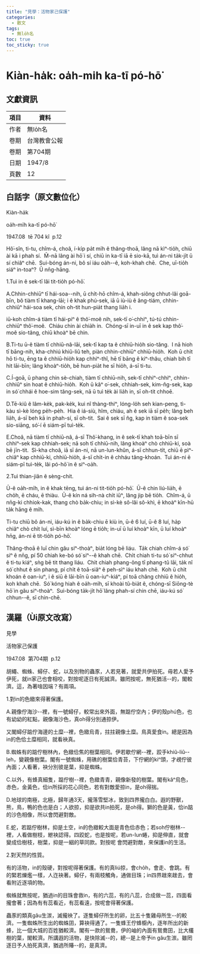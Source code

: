 ```yaml
---
title: "見學：活物家己保護"
categories:
  - 散文
tags:
  - 無lo̍h名
toc: true
toc_sticky: true
---
```


# Kiàn-ha̍k: oa̍h-mi̍h ka-tī pó-hō͘

## 文獻資訊

| 項目 | 資料 |
|---|---|
| 作者 | 無lo̍h名 |
| 卷期 | 台灣教會公報 |
| 卷期 | 第704期 |
| 日期 | 1947/8 |
| 頁數 | 12 |

## 白話字（原文數位化）

Kiàn-ha̍k

oa̍h-mi̍h ka-tī pó-hō͘

1947.08  tē 704 kî  p.12

Hô͘-sîn, ti-tu, chîm-á, choâ, í-ki̍p pa̍t mi̍h ê thâng-thoā, lâng nā kìⁿ-tio̍h, chiū ài kā i phah sí.  M̄-nā lâng ài hō͘ i sí, chiū in ka-tī iā ē sio-kā, tuì án-ni ta̍k-ji̍t ū sí chiâⁿ chē.  Sui-bóng án-ni, bô sí iáu oa̍h--ê, koh-khah chē.  Che, uī-tio̍h siáⁿ in-toaⁿ?  Ū nn̄g-hāng.

1.Tuì in ê sek-tī lâi tit-tio̍h pó-hō͘.

A.Chhin-chhiūⁿ tī hái-soa--nih, ū chi̍t-hō chîm-á, khah-siông chhut-lâi goā-bīn, bô tiàm tī khang-lāi; i ê khak phú-sek, iā ū iù-iù ê âng-tiám, chhin-chhiūⁿ hái-soa sek, chin oh-tit hun-pia̍t thang lia̍h i.

iū-koh chîm-á tiàm tī hái-piⁿ ê thô͘-moê nih, sek-tī o͘-chhiⁿ, tú-tú chhin-chhiūⁿ thô͘-moê.  Chiáu chin ài chia̍h in.  Chóng-sī in-uī in ê sek kap thô͘-moê sio-tâng, chiū khoàⁿ bē chin.

B.Ti-tu ū-ê tiàm tī chhiū-nâ-lāi, sek-tī kap ta ê chhiū-hio̍h sio-tâng.  I nā hioh tī bāng-nih, kha-chhiú khiû-liû teh, piàn chhin-chhiūⁿ chhiū-hio̍h.  Koh ū chi̍t hō ti-tu, ēng ta ê chhiū-hio̍h kap chhiⁿ-thî, hē tī bāng ê kiⁿ-thâu, chiah bih tī hit lāi-bīn; lâng khoàⁿ-tio̍h, bē hun-pia̍t he sī hio̍h, á-sī ti-tu.

C.Í-goā, ū phang chin sè-chiah, tiàm tī chhiū-nih, sek-tī chhiⁿ-chhiⁿ, chhin-chhiūⁿ sin hoat ê chhiū-hio̍h.  Koh ū kâⁿ o͘-sek, chhiah-sek, kim-n̂g-sek, kap in só͘ chhái ê hoe-sim tâng-sek, nā ū tuì te̍k ài lia̍h in, sī oh-tit chhoē.

D.Tē-kiû ê lâm-ke̍k, pak-ke̍k, kui nî thàng-thiⁿ, lóng-lo̍h seh kian-peng, tì-kàu sì-kè lóng pe̍h-pe̍h.  Hia ê iá-siù, hîm, chiáu, ah ê sek iā sī pe̍h; lâng beh lia̍h, á-sī beh kā in phah-sí, sī oh-tit.  Sai ê sek sī n̂g, kap in tiàm ê soa-sek sio-siāng, só͘-í ē siám-pī tuì-te̍k.

E.Choâ, nā tiàm tī chhiū-nâ, á-sī Thô͘-khang, in ê sek-tī khah toā-bīn sī chhiⁿ-sek kap chhiah-sek; nā soh tī chhiū-nih, lâng khoàⁿ chò chhiū-ki, soà bē jīn-tit.  Sì-kha choâ, iā sī án-ni, nā un-lun-khûn, á-sī chhun-ti̍t, chiū ē pìⁿ-chiâⁿ kap chhiū-ki, chhiū-hio̍h, á-sī chi̍t-in ê chháu tâng-khoán.  Tuì án-ni ē siám-pī tuì-te̍k, lâi pó-hō͘ in ê siⁿ-oa̍h.

2.Tuì thian-jiân ê sèng-chit.

Ū-ê oa̍h-mi̍h, in ê khak tēng, tuì án-ni tit-tio̍h pó-hō͘.  Ū-ê chin liú-lia̍h, ē cho̍h, ē cháu, ē thiàu.  Ū-ê kín ná sih-nà chi̍t iūⁿ, lâng jip bē tio̍h.  Chîm-á, ū nn̄g-ki chhiok-kak, thang chò ba̍k-chiu; in sì-kè sô-lâi sô-khì, ē khoàⁿ kīn-hū ta̍k hāng ê mi̍h.

Ti-tu chiū bô án-ni, iáu-kú in ê ba̍k-chiu ē kiù in, ū-ê 6 luí, ū-ê 8 luí, ha̍p chiâⁿ chò chi̍t luí, sì-bīn khoàⁿ lóng ē tio̍h; in-uī ū luí khoàⁿ kīn, ū luí khoàⁿ hn̄g, án-ni ē tit-tio̍h pó-hō͘.

Thâng-thoā ê luī chin gâu siⁿ-thoàⁿ, bia̍t lóng bē liáu.  Ta̍k chiah chîm-á só͘ siⁿ ê nn̄g, pí 50 chiah ke-bó só͘ siⁿ--ê khah chē.  Chi̍t chiah ti-tu só͘ siⁿ-chhut ê ti-tu kiáⁿ, sǹg bē tit thang liáu.  Chi̍t chiah phang-ông tī phang-tû lāi, ta̍k nî só͘ chhut ê sin phang, pí chi̍t ê toā-siâⁿ ê peh-sìⁿ iáu khah chē.  Koh ū chi̍t khoán ê oan-iuⁿ, i ê siū ê lāi-bīn ū oan-iuⁿ-kiáⁿ, pí toā châng chhiū ê hio̍h, koh khah chē.  Só͘ kóng hiah ê oa̍h-mi̍h, sī khoài tû-bia̍t ê, chóng-sī Siōng-tè hō͘ in gâu siⁿ-thoàⁿ.  Sui-bóng ta̍k-ji̍t hō͘ lâng phah-sí chin chē, iáu-kú só͘ chhun--ê, sī chin-chē.

## 漢羅（Ùi原文改寫）

見學

活物家己保護

1947.08  第704期  p.12

胡蠅、蜘蛛、蟳仔、蛇，以及別物的蟲豕，人若見著，就愛共伊拍死。毋若人愛予伊死，就in家己也會相咬，對按呢逐日有死誠濟。雖罔按呢，無死猶活--的，閣較濟。這，為著啥因端？有兩項。

1.對in的色緻來得著保護。

A.親像佇海沙--裡，有一號蟳仔，較常出來外面，無踮佇空內；伊的殼phú色，也有幼幼的紅點，親像海沙色，真oh得分別通掠伊。

又閣蟳仔踮佇海邊的土糜--裡，色緻烏青，拄拄親像土糜。鳥真愛食in。總是因為in的色佮土糜相同，就看袂真。

B.蜘蛛有的踮佇樹林內，色緻佮焦的樹葉相同。伊若歇佇網--裡，跤手khiû-liû--leh，變親像樹葉。閣有一號蜘蛛，用礁的樹葉佮青苔，下佇網的kiⁿ頭，才覕佇彼內面；人看著，袂分別彼是葉，抑是蜘蛛。

C.以外，有蜂真細隻，踮佇樹--裡，色緻青青，親像新發的樹葉。閣有kâⁿ烏色，赤色，金黃色，佮in所採的花心同色，若有對敵愛掠in，是oh得揣。

D.地球的南極，北極，歸年通3天，攏落雪堅冰，致到四界攏白白。遐的野獸，熊，鳥，鴨的色也是白；人欲掠，抑是欲共in拍死，是oh得。獅的色是黃，佮in踮的沙色相像，所以會閃避對敵。

E.蛇，若踮佇樹林，抑是土空，in的色緻較大面是青色佮赤色；若soh佇樹林--裡，人看做樹枝，紲袂認得。四跤蛇，也是按呢，若un-lun蜷，抑是伸直，就會變成佮樹枝，樹葉，抑是一絪的草同款。對按呢 會閃避對敵，來保護in的生活。

2.對天然的性質。

有的活物，in的殼硬，對按呢得著保護。有的真liú掠，會cho̍h，會走、會跳。有的緊若爍爁一樣，人迮袂著。蟳仔，有兩枝觸角，通做目珠；in四界趖來趖去，會看附近逐項的物。

蜘蛛就無按呢，猶過in的目珠會救in，有的六蕊，有的八蕊，合成做一蕊，四面看攏會著；因為有有蕊看近，有蕊看遠，按呢會得著保護。

蟲豕的類真gâu生湠，滅攏袂了。逐隻蟳仔所生的卵，比五十隻雞母所生--的較濟。一隻蜘蛛所生出的蜘蛛囝，算袂得通了。一隻蜂王佇蜂櫥內，逐年所出的新蜂，比一個大城的百姓猶較濟。閣有一款的鴛鴦，伊的岫的內面有鴛鴦囝，比大欉樹的葉，閣較濟。所講遐的活物，是快除滅--的，總--是上帝予in gâu生湠。雖罔逐日予人拍死真濟，猶過所賰--的，是真濟。
